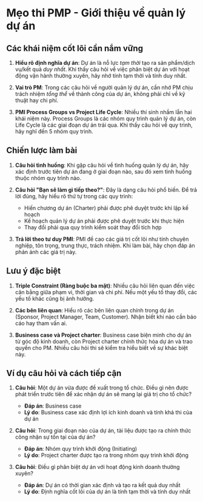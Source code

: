 # Mẹo thi PMP - Giới thiệu về quản lý dự án

## Các khái niệm cốt lõi cần nắm vững
1. **Hiểu rõ định nghĩa dự án**: Dự án là nỗ lực _tạm thời_ tạo ra sản phẩm/dịch vụ/kết quả _duy nhất_. Khi thấy câu hỏi về việc phân biệt dự án với hoạt động vận hành thường xuyên, hãy nhớ tính tạm thời và tính duy nhất.

2. **Vai trò PM**: Trong các câu hỏi về người quản lý dự án, cần nhớ PM chịu trách nhiệm _tổng thể_ về thành công của dự án, không phải chỉ về kỹ thuật hay chi phí.

3. **PMI Process Groups vs Project Life Cycle**: Nhiều thí sinh nhầm lẫn hai khái niệm này. Process Groups là các nhóm quy trình quản lý dự án, còn Life Cycle là các giai đoạn dự án trải qua. Khi thấy câu hỏi về quy trình, hãy nghĩ đến 5 nhóm quy trình.

## Chiến lược làm bài
1. **Câu hỏi tình huống**: Khi gặp câu hỏi về tình huống quản lý dự án, hãy xác định trước tiên dự án đang ở giai đoạn nào, sau đó xem tình huống thuộc nhóm quy trình nào.

2. **Câu hỏi "Bạn sẽ làm gì tiếp theo?"**: Đây là dạng câu hỏi phổ biến. Để trả lời đúng, hãy hiểu rõ thứ tự trong các quy trình:
   - Hiến chương dự án (Charter) phải được phê duyệt trước khi lập kế hoạch
   - Kế hoạch quản lý dự án phải được phê duyệt trước khi thực hiện
   - Thay đổi phải qua quy trình kiểm soát thay đổi tích hợp

3. **Trả lời theo tư duy PMI**: PMI đề cao các giá trị cốt lõi như tính chuyên nghiệp, tôn trọng, trung thực, trách nhiệm. Khi làm bài, hãy chọn đáp án phản ánh các giá trị này.

## Lưu ý đặc biệt
1. **Triple Constraint (Ràng buộc ba mặt)**: Nhiều câu hỏi liên quan đến việc cân bằng giữa phạm vi, thời gian và chi phí. Nếu một yếu tố thay đổi, các yếu tố khác cũng bị ảnh hưởng.

2. **Các bên liên quan**: Hiểu rõ các bên liên quan chính trong dự án (Sponsor, Project Manager, Team, Customer). Nhận biết khi nào cần báo cáo hay tham vấn ai.

3. **Business case và Project charter**: Business case biện minh cho dự án từ góc độ kinh doanh, còn Project charter chính thức hóa dự án và trao quyền cho PM. Nhiều câu hỏi thi sẽ kiểm tra hiểu biết về sự khác biệt này.

## Ví dụ câu hỏi và cách tiếp cận
1. **Câu hỏi**: Một dự án vừa được đề xuất trong tổ chức. Điều gì nên được phát triển trước tiên để xác nhận dự án sẽ mang lại giá trị cho tổ chức?
   - **Đáp án**: Business case
   - **Lý do**: Business case xác định lợi ích kinh doanh và tính khả thi của dự án

2. **Câu hỏi**: Trong giai đoạn nào của dự án, tài liệu được tạo ra chính thức công nhận sự tồn tại của dự án?
   - **Đáp án**: Nhóm quy trình khởi động (Initiating)
   - **Lý do**: Project charter được tạo ra trong nhóm quy trình khởi động

3. **Câu hỏi**: Điều gì phân biệt dự án với hoạt động kinh doanh thường xuyên?
   - **Đáp án**: Dự án có thời gian xác định và tạo ra kết quả duy nhất
   - **Lý do**: Định nghĩa cốt lõi của dự án là tính tạm thời và tính duy nhất 